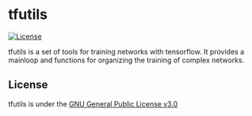 # tfutils

[![License](https://img.shields.io/badge/license-GPLv3-blue.svg)](LICENSE)

tfutils is a set of tools for training networks with tensorflow.
It provides a mainloop and functions for organizing the training of complex networks.

## License

tfutils is under the [GNU General Public License v3.0](LICENSE.txt)

